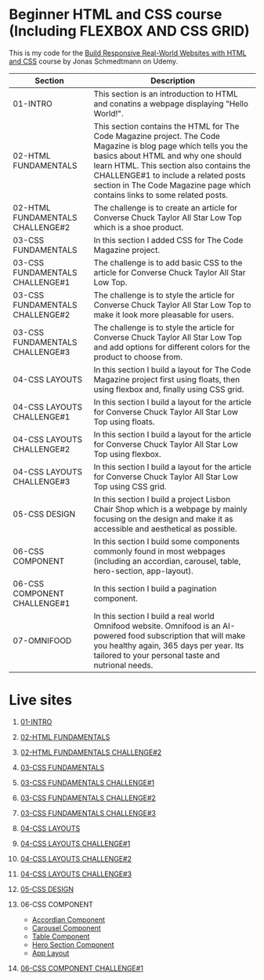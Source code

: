 # Beginner HTML and CSS course (Including FLEXBOX AND CSS GRID)

This is my code for the [Build Responsive Real-World Websites with HTML and CSS](https://www.udemy.com/course/design-and-develop-a-killer-website-with-html5-and-css3/?src=sac&kw=) course by Jonas Schmedtmann on Udemy.

| Section                          | Description                                                                                                                                                                                                                                                                                                           |
| -------------------------------- | --------------------------------------------------------------------------------------------------------------------------------------------------------------------------------------------------------------------------------------------------------------------------------------------------------------------- |
| 01-INTRO                         | This section is an introduction to HTML and conatins a webpage displaying "Hello World!".                                                                                                                                                                                                                             |
| 02-HTML FUNDAMENTALS             | This section contains the HTML for The Code Magazine project. The Code Magazine is blog page which tells you the basics about HTML and why one should learn HTML. This section also contains the CHALLENGE#1 to include a related posts section in The Code Magazine page which contains links to some related posts. |
| 02-HTML FUNDAMENTALS CHALLENGE#2 | The challenge is to create an article for Converse Chuck Taylor All Star Low Top which is a shoe product.                                                                                                                                                                                                             |
| 03-CSS FUNDAMENTALS              | In this section I added CSS for The Code Magazine project.                                                                                                                                                                                                                                                            |
| 03-CSS FUNDAMENTALS CHALLENGE#1  | The challenge is to add basic CSS to the article for Converse Chuck Taylor All Star Low Top.                                                                                                                                                                                                                          |
| 03-CSS FUNDAMENTALS CHALLENGE#2  | The challenge is to style the article for Converse Chuck Taylor All Star Low Top to make it look more pleasable for users.                                                                                                                                                                                            |
| 03-CSS FUNDAMENTALS CHALLENGE#3  | The challenge is to style the article for Converse Chuck Taylor All Star Low Top and add options for different colors for the product to choose from.                                                                                                                                                                 |
| 04-CSS LAYOUTS                   | In this section I build a layout for The Code Magazine project first using floats, then using flexbox and, finally using CSS grid.                                                                                                                                                                                    |
| 04-CSS LAYOUTS CHALLENGE#1       | In this section I build a layout for the article for Converse Chuck Taylor All Star Low Top using floats.                                                                                                                                                                                                             |
| 04-CSS LAYOUTS CHALLENGE#2       | In this section I build a layout for the article for Converse Chuck Taylor All Star Low Top using flexbox.                                                                                                                                                                                                            |
| 04-CSS LAYOUTS CHALLENGE#3       | In this section I build a layout for the article for Converse Chuck Taylor All Star Low Top using CSS grid.                                                                                                                                                                                                           |
| 05-CSS DESIGN                    | In this section I build a project Lisbon Chair Shop which is a webpage by mainly focusing on the design and make it as accessible and aesthetical as possible.                                                                                                                                                        |
| 06-CSS COMPONENT                 | In this section I build some components commonly found in most webpages (including an accordian, carousel, table, hero-section, app-layout).                                                                                                                                                                          |
| 06-CSS COMPONENT CHALLENGE#1     | In this section I build a pagination component.                                                                                                                                                                                                                                                                       |
| 07-OMNIFOOD                      | In this section I build a real world Omnifood website. Omnifood is an AI-powered food subscription that will make you healthy again, 365 days per year. Its tailored to your personal taste and nutrional needs.                                                                                                      |

# Live sites

1. [01-INTRO](https://purnimakumarr.github.io/html-css-course/01-INTRO/)

2. [02-HTML FUNDAMENTALS](https://purnimakumarr.github.io/html-css-course/02-HTML-Fundamentals/)

3. [02-HTML FUNDAMENTALS CHALLENGE#2](https://purnimakumarr.github.io/html-css-course/02-HTML-Fundamentals-Challenge-2)

4. [03-CSS FUNDAMENTALS](https://purnimakumarr.github.io/html-css-course/03-CSS-Fundamentals/)

5. [03-CSS FUNDAMENTALS CHALLENGE#1](https://purnimakumarr.github.io/html-css-course/03-CSS-Fundamentals-Challenge-1/)

6. [03-CSS FUNDAMENTALS CHALLENGE#2](https://purnimakumarr.github.io/html-css-course/03-CSS-Fundamentals-Challenge-2/)

7. [03-CSS FUNDAMENTALS CHALLENGE#3](https://purnimakumarr.github.io/html-css-course/03-CSS-Fundamentals-Challenge-3/)

8. [04-CSS LAYOUTS](https://purnimakumarr.github.io/html-css-course/04-CSS-Layouts/)

9. [04-CSS LAYOUTS CHALLENGE#1](https://purnimakumarr.github.io/html-css-course/04-CSS-Layouts-Challenge-1/)

10. [04-CSS LAYOUTS CHALLENGE#2](https://purnimakumarr.github.io/html-css-course/04-CSS-Layouts-Challenge-2/)

11. [04-CSS LAYOUTS CHALLENGE#3](https://purnimakumarr.github.io/html-css-course/04-CSS-Layouts-Challenge-3/)

12. [05-CSS DESIGN](https://purnimakumarr.github.io/html-css-course/05-Design/)

13. 06-CSS COMPONENT
    - [Accordian Component](https://purnimakumarr.github.io/html-css-course/06-Components/01-accordian.html)
    - [Carousel Component](https://purnimakumarr.github.io/html-css-course/06-Components/02-carousel.html)
    - [Table Component](https://purnimakumarr.github.io/html-css-course/06-Components/03-table.html)
    - [Hero Section Component](https://purnimakumarr.github.io/html-css-course/06-Components/04-hero-section.html)
    - [App Layout](https://purnimakumarr.github.io/html-css-course/06-Components/05-app-layout.html)
14. [06-CSS COMPONENT CHALLENGE#1](https://purnimakumarr.github.io/html-css-course/06-Components-Challenge-1/pagination.html)

